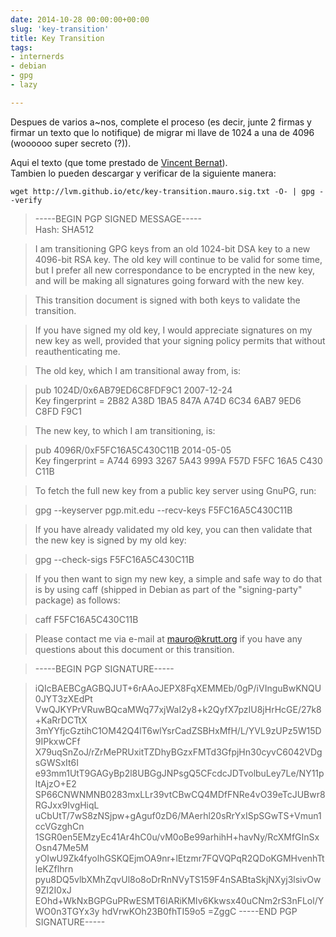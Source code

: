 ```yaml
---
date: 2014-10-28 00:00:00+00:00  
slug: 'key-transition'  
title: Key Transition  
tags:  
- internerds  
- debian  
- gpg  
- lazy  

---
```

  
Despues de varios a~nos, complete el proceso (es decir, junte 2 firmas y firmar un texto que lo notifique) de migrar mi llave de 1024 a una de 4096 (woooooo super secreto (?)).  

Aqui el texto (que tome prestado de [Vincent Bernat](http://vincent.bernat.im/en/blog/2012-gpg-transition-new-key.html)).  
Tambien lo pueden descargar y verificar de la siguiente manera:  

    wget http://lvm.github.io/etc/key-transition.mauro.sig.txt -O- | gpg --verify

>-----BEGIN PGP SIGNED MESSAGE-----  
>Hash: SHA512

>I am transitioning GPG keys from an old 1024-bit DSA key to a new
>4096-bit RSA key.  The old key will continue to be valid for some time,
>but I prefer all new correspondance to be encrypted in the new key, and
>will be making all signatures going forward with the new key.

>This transition document is signed with both keys to validate the
>transition.

>If you have signed my old key, I would appreciate signatures on my new
>key as well, provided that your signing policy permits that without
>reauthenticating me.

>The old key, which I am transitional away from, is:

>    pub   1024D/0x6AB79ED6C8FDF9C1 2007-12-24  
>      Key fingerprint = 2B82 A38D 1BA5 847A A74D  6C34 6AB7 9ED6 C8FD F9C1

>The new key, to which I am transitioning, is:

>    pub   4096R/0xF5FC16A5C430C11B 2014-05-05  
>      Key fingerprint = A744 6993 3267 5A43 999A  F57D F5FC 16A5 C430 C11B



>To fetch the full new key from a public key server using GnuPG, run:

>  gpg --keyserver pgp.mit.edu --recv-keys F5FC16A5C430C11B


>If you have already validated my old key, you can then validate that the
>new key is signed by my old key:

>  gpg --check-sigs F5FC16A5C430C11B

>If you then want to sign my new key, a simple and safe way to do that is
>by using caff (shipped in Debian as part of the "signing-party" package)
>as follows:

>  caff F5FC16A5C430C11B


>Please contact me via e-mail at <mauro@krutt.org> if you have any
>questions about this document or this transition.

>-----BEGIN PGP SIGNATURE-----

>iQIcBAEBCgAGBQJUT+6rAAoJEPX8FqXEMMEb/0gP/iVInguBwKNQU0JYT3zXEdPt
>VwQJKYPrVRuwBQcaMWq77xjWaI2y8+k2QyfX7pzIU8jHrHcGE/27k8+KaRrDCTtX
>3mYYfjcGztihC1OM42Q4lT6wlYsrCadZSBHxMfH/L/YVL9zUPz5W15D9IPkxwCFf
>X79uqSnZoJ/rZrMePRUxitTZDhyBGzxFMTd3GfpjHn30cyvC6042VDgsGWSxIt6I
>e93mm1UtT9GAGyBp2l8UBGgJNPsgQ5CFcdcJDTvolbuLey7Le/NY11pltAjzO+E2
>SP66CNWNMNB0283mxLLr39vtCBwCQ4MDfFNRe4vO39eTcJUBwr8RGJxx9IvgHiqL
>uCbUtT/7wS8zNSjpw+gAguf0zD6/MAerhl20sRrYxISpSGwTS+Vmun1ccVGzghCn
>1SGR0en5EMzyEc41Ar4hC0u/vM0oBe99arhihH+havNy/RcXMfGInSxOsn47Me5M
>yOIwU9Zk4fyolhGSKQEjmOA9nr+lEtzmr7FQVQPqR2QDoKGMHvenhTtleKZflhrn
>pyu8DQ5vlbXMhZqvUl8o8oDrRnNVyTS159F4nSABtaSkjNXyj3lsivOw9ZI2I0xJ
>EOhd+WkNxBGPGuPRwESMT6IARiKMIv6Kkwsx40uCNm2rS3nFLol/YWO0n3TGYx3y
>hdVrwKOh23B0fhTI59o5
>=ZggC
>-----END PGP SIGNATURE-----


